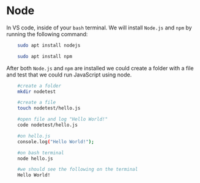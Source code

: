 # Node

In VS code, inside of your `bash` terminal. We will install `Node.js` and `npm`
by running the following command:

```bash
    sudo apt install nodejs

    sudo apt install npm
```

After both `Node.js` and `npm` are installed we could create a folder with a file and test that
we could run JavaScript using node.
```bash
    #create a folder
    mkdir nodetest

    #create a file
    touch nodetest/hello.js

    #open file and log "Hello World!"
    code nodetest/hello.js

    #on hello.js
    console.log("Hello World!");

    #on bash terminal
    node hello.js

    #we should see the following on the terminal
    Hello World!
```